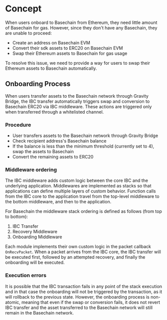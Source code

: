 <!--
order: 1
-->

# Concept

When users onboard to Basechain from Ethereum, they need little amount of Basechain for gas. However, since they don't have any Basechain, they are unable to proceed:

- Create an address on Basechain EVM
- Convert their sdk assets to ERC20 on Basechain EVM
- Swap their Ethereum assets to Basechain for gas usage

To resolve this issue, we need to provide a way for users to swap their Ethereum assets to Basechain automatically.

## Onboarding Process

When users transfer assets to the Basechain network through Gravity Bridge, the IBC transfer automatically triggers swap and conversion to Basechain ERC20 via IBC middleware. These actions are triggered only when transferred through a whitelisted channel.

### Procedure

- User transfers assets to the Basechain network through Gravity Bridge
- Check recipient address's Basechain balance
- If the balance is less than the minimum threshold (currently set to 4), swap the assets to Basechain
- Convert the remaining assets to ERC20



### Middleware ordering
The IBC middleware adds custom logic between the core IBC and the underlying application. Middlewares are implemented as stacks so that applications can define multiple layers of custom behavior.
Function calls from the IBC core to the application travel from the top-level middleware to the bottom middleware, and then to the application.

For Basechain the middleware stack ordering is defined as follows (from top to bottom):
1. IBC Transfer 
2. Recovery Middleware
3. Onboarding Middleware

Each module implements their own custom logic in the packet callback `OnRecvPacket`. When a packet arrives from the IBC core, the IBC transfer will be executed first, followed by an attempted recovery, and finally the onboarding will be executed.

### Execution errors
It is possible that the IBC transaction fails in any point of the stack execution and in that case the onboarding will not be triggered by the transaction, as it will rollback to the previous state.
However, the onboarding process is non-atomic, meaning that even if the swap or conversion fails, it does not revert IBC transfer and the asset transferred to the Basechain network will still remain in the Basechain network.
